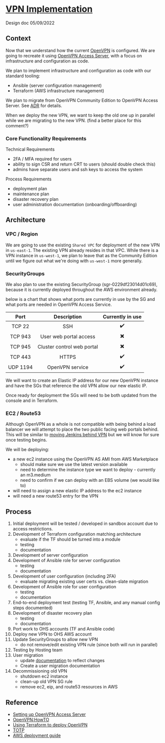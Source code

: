 # [VPN Implementation](https://ocio-jira.acf.hhs.gov/browse/OHSH-556)

Design doc
05/09/2022

## Context

Now that we understand how the current [OpenVPN](https://github.com/OHS-Hosting-Infrastructure/infrastructure/blob/main/docs/research/vpn-implentation.md) is configured. We are going to recreate it using [OpenVPN Access Server](https://openvpn.net/access-server/), with a focus on infrastructure and configuration as code.

We plan to implement infrastructure and configuration as code with our standard tooling:

- Ansible (server configuration management)
- Terraform (AWS infrastructure management)

We plan to migrate from OpenVPN Community Edition to OpenVPN Access Server. See [ADR](https://github.com/OHS-Hosting-Infrastructure/infrastructure/blob/main/docs/adr/0013-compare-vpn-edition.md) for details.

When we deploy the new VPN, we want to keep the old one up in parallel while we are migrating to the new VPN. (find a better place for this comment?)

### Core Functionality Requirements

Technical Requirements

- 2FA / MFA required for users
- ability to sign CSR and return CRT to users (should double check this)
- admins have separate users and ssh keys to access the system

Process Requirements

- deployment plan
- maintenance plan
- disaster recovery plan
- user administration documentation (onboarding/offboarding)

## Architecture

### VPC / Region

We are going to use the existing `Shared VPC` for deployment of the new VPN in `us-east-1`. The existing VPN already resides in that VPC. While there is a VPN instance in `us-west-1`, we plan to leave that as the Community Edition until we figure out what we're doing with `us-west-1` more generally.

### SecurityGroups

We also plan to use the existing SecurityGroup (sgr-0229df23014d01c69), because it is currently deployed throughout the AWS environment already.

below is a chart that shows what ports are currently in use by the SG and what ports are needed in OpenVPN Access Service.

|   Port   |        Description         |     Currently in use     |
| :------: | :------------------------: | :----------------------: |
|  TCP 22  |            SSH             |    :heavy_check_mark:    |
| TCP 943  |   User web portal access   | :heavy_multiplication_x: |
| TCP 945  | Cluster control web portal | :heavy_multiplication_x: |
| TCP 443  |           HTTPS            |    :heavy_check_mark:    |
| UDP 1194 |      OpenVPN service       |    :heavy_check_mark:    |

We will want to create an Elastic IP address for our new OpenVPN instance and have the SGs that reference the old VPN allow our new elastic IP.

Once ready for deployment the SGs will need to be both updated from the console and in Terraform.

### EC2 / Route53

Although OpenVPN as a whole is not compatible with being behind a load balancer we will attempt to place the two public facing web portals behind. This will be similar to [moving Jenkins behind VPN](https://github.com/OHS-Hosting-Infrastructure/infrastructure/blob/main/docs/design-docs/moving-jenkins-behind-vpn.md) but we will know for sure once testing begins.

We will be deploying:

- a new ec2 instance using the OpenVPN AS AMI from AWS Marketplace
  - should make sure we use the latest version available
  - need to determine the instance type we want to deploy - currently an m3.medium
  - need to confirm if we can deploy with an EBS volume (we would like to)
- will need to assign a new elastic IP address to the ec2 instance
- will need a new route53 entry for the VPN

## Process

1. Initial deployment will be tested / developed in sandbox account due to access restrictions.
1. Development of Terraform configuration matching architecture
    - evaluate if the TF should be turned into a module
    - testing
    - documentation
1. Development of server configuration
1. Development of Ansible role for server configuration
    - testing
    - documentation
1. Development of user configuration (including 2FA)
    - evaluate migrating existing user certs vs. clean-slate migration
1. Development of Ansible role for user configuration
    - testing
    - documentation
1. End-to-end deployment test (testing TF, Ansible, and any manual config steps documented)
1. Development of disaster recovery plan
    - testing
    - documentation
1. Port work to OHS accounts (TF and Ansible code)
1. Deploy new VPN to OHS AWS account
1. Update SecurityGroups to allow new VPN
    - do not remove/edit existing VPN rule (since both will run in parallel)
1. Testing by Hosting team
1. User migration
    - update [documentation](https://github.com/OHS-Hosting-Infrastructure/infrastructure/blob/main/docs/runbooks/vpn-access-requests.md) to reflect changes
    - Create a user migration documentation  
1. Decommissioning old VPN
    - shutdown ec2 instance
    - clean-up old VPN SG rule
    - remove ec2, eip, and route53 resources in AWS

## Reference

- [Setting up OpenVPN Access Server](https://aws.amazon.com/blogs/awsmarketplace/setting-up-openvpn-access-server-in-amazon-vpc/)
- [OpenVPN:HowTO](https://openvpn.net/vpn-server-resources/amazon-web-services-ec2-tiered-appliance-quick-start-guide/)
- [Using Terraform to deploy OpenVPN](https://lekansogunle.medium.com/using-terraform-iac-to-deploy-your-free-vpn-server-on-aws-933204316980)
- [TOTP](https://openvpn.net/vpn-server-resources/google-authenticator-multi-factor-authentication/)
- [AWS deployment guide](https://openvpn.net/wp-content/uploads/Access-Server-AWS-Deployment-Guide.pdf)
